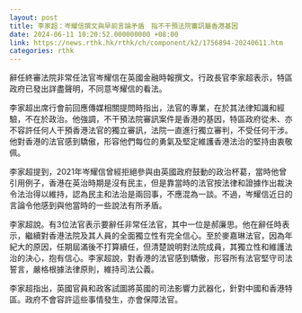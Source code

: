 ```yaml
---
layout: post
title: 李家超：岑耀信撰文與早前言論矛盾　指不干預法院審訊屬香港基因
date: 2024-06-11 10:20:52.000000000 +08:00
link: https://news.rthk.hk/rthk/ch/component/k2/1756894-20240611.htm
categories: rthk
---
```


辭任終審法院非常任法官岑耀信在英國金融時報撰文。行政長官李家超表示，特區政府已發出詳盡聲明，不同意岑耀信的看法。

李家超出席行會前回應傳媒相關提問時指出，法官的專業，在於其法律知識和經驗，不在於政治。他強調，不干預法院審訊案件是香港的基因，特區政府從未、亦不容許任何人干預香港法官的獨立審訊，法院一直進行獨立審判，不受任何干涉。他對香港的法官感到驕傲，形容他們每位的勇氣及堅定維護香港法治的堅持由衷敬佩。

李家超提到，2021年岑耀信曾經拒絕參與由英國政府鼓動的政治杯葛，當時他曾引用例子，香港在英治時期是沒有民主，但是靠當時的法官按法律和證據作出裁決令法治得以維持，認為民主和法治是兩回事，不應混為一談。不過，岑耀信近日的言論令他感到與他當時的一些說法有所矛盾。

李家超說。有3位法官表示要辭任非常任法官，其中一位是郝廉思。他在辭任時表示，繼續對香港法院及其人員的全面獨立性有完全信心。至於麥嘉琳法官，因為年紀大的原因，任期屆滿後不打算續任，但清楚說明對法院成員，其獨立性和維護法治的決心，抱有信心。李家超說，對香港的法官感到驕傲，形容所有法官堅守司法誓言，嚴格根據法律原則，維持司法公義。

李家超指出，英國官員和政客試圖將英國的司法影響力武器化，針對中國和香港特區。政府不會容許這些事情發生，亦會保障法官。
